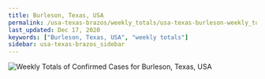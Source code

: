 ```yaml
---
title: Burleson, Texas, USA
permalink: /usa-texas-brazos/weekly_totals/usa-texas-burleson-weekly_totals.html
last_updated: Dec 17, 2020
keywords: ["Burleson, Texas, USA", "weekly totals"]
sidebar: usa-texas-brazos_sidebar
---
```


![Weekly Totals of Confirmed Cases for Burleson, Texas, USA](/covid_tracker/images/graphs/usa-texas-burleson-weekly_totals_graph.png)
